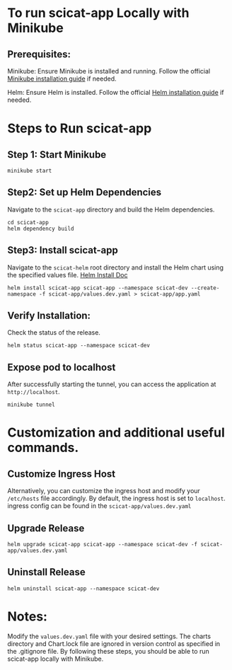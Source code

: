 # To run scicat-app Locally with Minikube

## Prerequisites:

Minikube: Ensure Minikube is installed and running. Follow the official [Minikube installation guide](https://minikube.sigs.k8s.io/docs/start/?arch=%2Fmacos%2Fx86-64%2Fstable%2Fbinary+download) if needed.

Helm: Ensure Helm is installed. Follow the official [Helm installation guide](https://helm.sh/docs/intro/install/) if needed.

# Steps to Run scicat-app

## Step 1: Start Minikube

```
minikube start
```

## Step2: Set up Helm Dependencies

Navigate to the `scicat-app` directory and build the Helm dependencies.

```
cd scicat-app
helm dependency build
```

## Step3: Install scicat-app

Navigate to the `scicat-helm` root directory and install the Helm chart using the specified values file.
[Helm Install Doc ](https://helm.sh/docs/helm/helm_install/)

```
helm install scicat-app scicat-app --namespace scicat-dev --create-namespace -f scicat-app/values.dev.yaml > scicat-app/app.yaml
```

## Verify Installation:

Check the status of the release.

```
helm status scicat-app --namespace scicat-dev
```

## Expose pod to localhost

After successfully starting the tunnel, you can access the application at `http://localhost`.

```
minikube tunnel
```

# Customization and additional useful commands.

## Customize Ingress Host

Alternatively, you can customize the ingress host and modify your `/etc/hosts` file accordingly. By default, the ingress host is set to `localhost`.
ingress config can be found in the `scicat-app/values.dev.yaml`

## Upgrade Release

```
helm upgrade scicat-app scicat-app --namespace scicat-dev -f scicat-app/values.dev.yaml
```

## Uninstall Release

```
helm uninstall scicat-app --namespace scicat-dev
```

# Notes:

Modify the `values.dev.yaml` file with your desired settings.
The charts directory and Chart.lock file are ignored in version control as specified in the .gitignore file.
By following these steps, you should be able to run scicat-app locally with Minikube.
